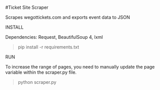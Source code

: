 #Ticket Site Scraper

Scrapes wegottickets.com and exports event data to JSON


INSTALL

Dependencies: Request, BeautifulSoup 4, lxml

> pip install -r requirements.txt

RUN

To increase the range of pages, you need to manually update the page variable within the scraper.py file.

> python scraper.py



